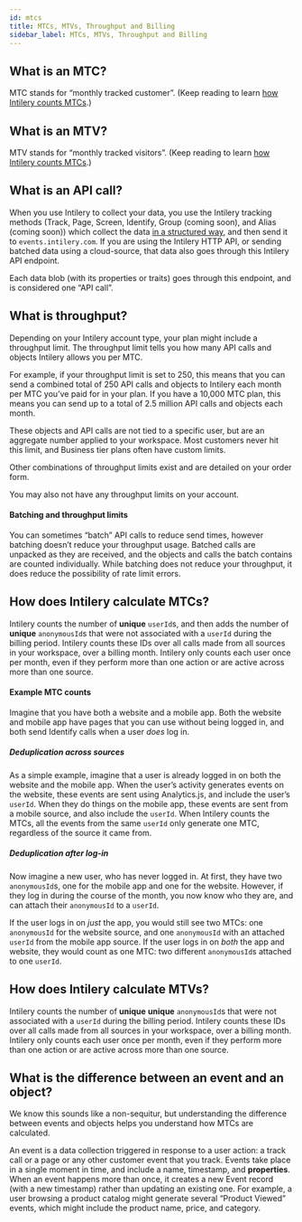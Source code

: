 ```yaml
---
id: mtcs
title: MTCs, MTVs, Throughput and Billing
sidebar_label: MTCs, MTVs, Throughput and Billing
---
```


## What is an MTC?

MTC stands for “monthly tracked customer”. (Keep reading to learn [how Intilery counts MTCs](#how-does-intilery-calculate-mtcs).)

## What is an MTV?

MTV stands for “monthly tracked visitors”. (Keep reading to learn [how Intilery counts MTCs](#how-does-intilery-calculate-mtvs).)

## What is an API call?

When you use Intilery to collect your data, you use the Intilery tracking methods (Track, Page, Screen, Identify, Group (coming soon), and Alias (coming soon)) which collect the data [in a structured way](/docs/schema/contents), and then send it to `events.intilery.com`. If you are using the Intilery HTTP API, or sending batched data using a cloud-source, that data also goes through this Intilery API endpoint.

Each data blob (with its properties or traits) goes through this endpoint, and is considered one “API call”.

## What is throughput?

Depending on your Intilery account type, your plan might include a throughput limit. The throughput limit tells you how many API calls and objects Intilery allows you per MTC.

For example, if your throughput limit is set to 250, this means that you can send a combined total of 250 API calls and objects to Intilery each month per MTC you’ve paid for in your plan. If you have a 10,000 MTC plan, this means you can send up to a total of 2.5 million API calls and objects each month.

These objects and API calls are not tied to a specific user, but are an aggregate number applied to your workspace. Most customers never hit this limit, and Business tier plans often have custom limits.

Other combinations of throughput limits exist and are detailed on your order form.

You may also not have any throughput limits on your account.

#### Batching and throughput limits

You can sometimes “batch” API calls to reduce send times, however batching doesn’t reduce your throughput usage. Batched calls are unpacked as they are received, and the objects and calls the batch contains are counted individually. While batching does not reduce your throughput, it does reduce the possibility of rate limit errors.

## How does Intilery calculate MTCs?

Intilery counts the number of **unique** `userId`s, and then adds the number of **unique** `anonymousId`s that were not associated with a `userId` during the billing period. Intilery counts these IDs over all calls made from all sources in your workspace, over a billing month. Intilery only counts each user once per month, even if they perform more than one action or are active across more than one source.

#### Example MTC counts

Imagine that you have both a website and a mobile app. Both the website and mobile app have pages that you can use without being logged in, and both send Identify calls when a user *does* log in.

##### Deduplication across sources

As a simple example, imagine that a user is already logged in on both the website and the mobile app. When the user’s activity generates events on the website, these events are sent using Analytics.js, and include the user’s `userId`. When they do things on the mobile app, these events are sent from a mobile source, and also include the `userId`. When Intilery counts the MTCs, all the events from the same `userId` only generate one MTC, regardless of the source it came from.

##### Deduplication after log-in

Now imagine a new user, who has never logged in. At first, they have two `anonymousId`s, one for the mobile app and one for the website. However, if they log in during the course of the month, you now know who they are, and can attach their `anonymousId` to a `userId`.

If the user logs in on *just* the app, you would still see two MTCs: one `anonymousId` for the website source, and one `anonymousId` with an attached `userId` from the mobile app source. If the user logs in on *both* the app and website, they would count as one MTC: two different `anonymousId`s attached to one `userId`.

## How does Intilery calculate MTVs?

Intilery counts the number of **unique** **unique** `anonymousId`s that were not associated with a `userId` during the billing period. Intilery counts these IDs over all calls made from all sources in your workspace, over a billing month. Intilery only counts each user once per month, even if they perform more than one action or are active across more than one source.

## What is the difference between an event and an object?

We know this sounds like a non-sequitur, but understanding the difference between events and objects helps you understand how MTCs are calculated.

An event is a data collection triggered in response to a user action: a track call or a page or any other customer event that you track.  Events take place in a single moment in time, and include a name, timestamp, and **properties**. When an event happens more than once, it creates a new Event record (with a new timestamp) rather than updating an existing one. For example, a user browsing a product catalog might generate several “Product Viewed” events, which might include the product name, price, and category.
